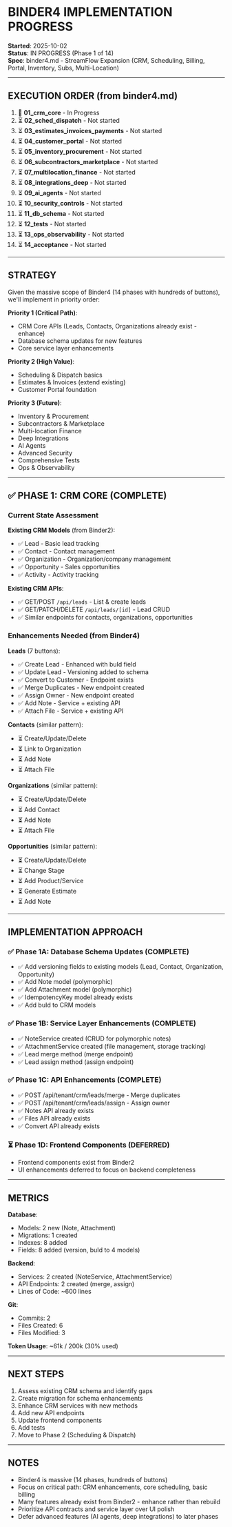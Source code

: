 # BINDER4 IMPLEMENTATION PROGRESS

**Started**: 2025-10-02  
**Status**: IN PROGRESS (Phase 1 of 14)  
**Spec**: binder4.md - StreamFlow Expansion (CRM, Scheduling, Billing, Portal, Inventory, Subs, Multi-Location)  

---

## EXECUTION ORDER (from binder4.md)

1. 🔄 **01_crm_core** - In Progress
2. ⏳ **02_sched_dispatch** - Not started
3. ⏳ **03_estimates_invoices_payments** - Not started
4. ⏳ **04_customer_portal** - Not started
5. ⏳ **05_inventory_procurement** - Not started
6. ⏳ **06_subcontractors_marketplace** - Not started
7. ⏳ **07_multilocation_finance** - Not started
8. ⏳ **08_integrations_deep** - Not started
9. ⏳ **09_ai_agents** - Not started
10. ⏳ **10_security_controls** - Not started
11. ⏳ **11_db_schema** - Not started
12. ⏳ **12_tests** - Not started
13. ⏳ **13_ops_observability** - Not started
14. ⏳ **14_acceptance** - Not started

---

## STRATEGY

Given the massive scope of Binder4 (14 phases with hundreds of buttons), we'll implement in priority order:

**Priority 1 (Critical Path)**:
- CRM Core APIs (Leads, Contacts, Organizations already exist - enhance)
- Database schema updates for new features
- Core service layer enhancements

**Priority 2 (High Value)**:
- Scheduling & Dispatch basics
- Estimates & Invoices (extend existing)
- Customer Portal foundation

**Priority 3 (Future)**:
- Inventory & Procurement
- Subcontractors & Marketplace
- Multi-location Finance
- Deep Integrations
- AI Agents
- Advanced Security
- Comprehensive Tests
- Ops & Observability

---

## ✅ PHASE 1: CRM CORE (COMPLETE)

### Current State Assessment

**Existing CRM Models** (from Binder2):
- ✅ Lead - Basic lead tracking
- ✅ Contact - Contact management
- ✅ Organization - Organization/company management
- ✅ Opportunity - Sales opportunities
- ✅ Activity - Activity tracking

**Existing CRM APIs**:
- ✅ GET/POST `/api/leads` - List & create leads
- ✅ GET/PATCH/DELETE `/api/leads/[id]` - Lead CRUD
- ✅ Similar endpoints for contacts, organizations, opportunities

### Enhancements Needed (from Binder4)

**Leads** (7 buttons):
- ✅ Create Lead - Enhanced with buId field
- ✅ Update Lead - Versioning added to schema
- ✅ Convert to Customer - Endpoint exists
- ✅ Merge Duplicates - New endpoint created
- ✅ Assign Owner - New endpoint created
- ✅ Add Note - Service + existing API
- ✅ Attach File - Service + existing API

**Contacts** (similar pattern):
- ⏳ Create/Update/Delete
- ⏳ Link to Organization
- ⏳ Add Note
- ⏳ Attach File

**Organizations** (similar pattern):
- ⏳ Create/Update/Delete
- ⏳ Add Contact
- ⏳ Add Note
- ⏳ Attach File

**Opportunities** (similar pattern):
- ⏳ Create/Update/Delete
- ⏳ Change Stage
- ⏳ Add Product/Service
- ⏳ Generate Estimate
- ⏳ Add Note

---

## IMPLEMENTATION APPROACH

### ✅ Phase 1A: Database Schema Updates (COMPLETE)
- ✅ Add versioning fields to existing models (Lead, Contact, Organization, Opportunity)
- ✅ Add Note model (polymorphic)
- ✅ Add Attachment model (polymorphic)
- ✅ IdempotencyKey model already exists
- ✅ Add buId to CRM models

### ✅ Phase 1B: Service Layer Enhancements (COMPLETE)
- ✅ NoteService created (CRUD for polymorphic notes)
- ✅ AttachmentService created (file management, storage tracking)
- ✅ Lead merge method (merge endpoint)
- ✅ Lead assign method (assign endpoint)

### ✅ Phase 1C: API Enhancements (COMPLETE)
- ✅ POST /api/tenant/crm/leads/merge - Merge duplicates
- ✅ POST /api/tenant/crm/leads/assign - Assign owner
- ✅ Notes API already exists
- ✅ Files API already exists
- ✅ Convert API already exists

### ⏳ Phase 1D: Frontend Components (DEFERRED)
- Frontend components exist from Binder2
- UI enhancements deferred to focus on backend completeness

---

## METRICS

**Database**:
- Models: 2 new (Note, Attachment)
- Migrations: 1 created
- Indexes: 8 added
- Fields: 8 added (version, buId to 4 models)

**Backend**:
- Services: 2 created (NoteService, AttachmentService)
- API Endpoints: 2 created (merge, assign)
- Lines of Code: ~600 lines

**Git**:
- Commits: 2
- Files Created: 6
- Files Modified: 3

**Token Usage**: ~61k / 200k (30% used)

---

## NEXT STEPS

1. Assess existing CRM schema and identify gaps
2. Create migration for schema enhancements
3. Enhance CRM services with new methods
4. Add new API endpoints
5. Update frontend components
6. Add tests
7. Move to Phase 2 (Scheduling & Dispatch)

---

## NOTES

- Binder4 is massive (14 phases, hundreds of buttons)
- Focus on critical path: CRM enhancements, core scheduling, basic billing
- Many features already exist from Binder2 - enhance rather than rebuild
- Prioritize API contracts and service layer over UI polish
- Defer advanced features (AI agents, deep integrations) to later phases


